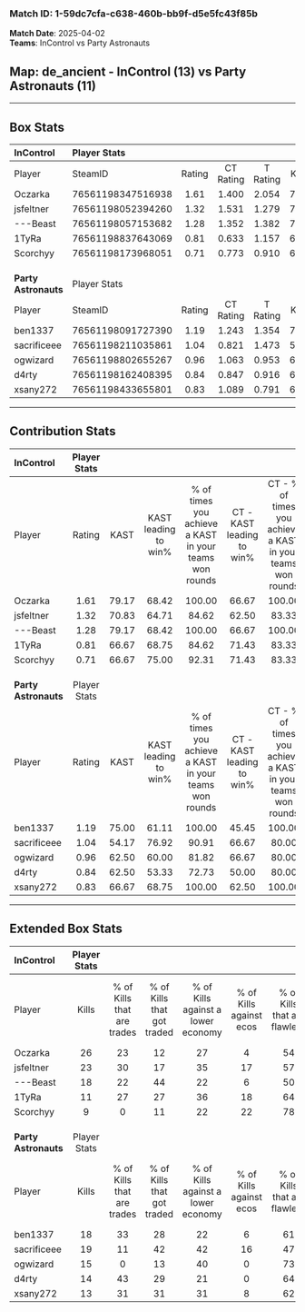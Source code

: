 ### Match ID: 1-59dc7cfa-c638-460b-bb9f-d5e5fc43f85b  
**Match Date**: 2025-04-02  
**Teams**: InControl vs Party Astronauts  

## **Map**: de_ancient - InControl (13) vs Party Astronauts (11)  
---  

## Box Stats  

| **InControl**        | Player Stats      |        |           |          |       |       |       |         |        |      |     |
| :- | :- | :-: | :-: | :-: | :-: | :-: | :-: | :-: | :-: | :-: | :-: |
| Player               | SteamID           | Rating | CT Rating | T Rating | KAST  |  ADR  | Kills | Assists | Deaths | K/D  | HS% |
| Oczarka              | 76561198347516938 |  1.61  |   1.400   |  2.054   | 79.17 | 108.4 |  26   |    6    |   15   | 1.73 | 61  |
| jsfeltner            | 76561198052394260 |  1.32  |   1.531   |  1.279   | 70.83 | 88.2  |  23   |    1    |   17   | 1.35 | 30  |
| ---Beast             | 76561198057153682 |  1.28  |   1.352   |  1.382   | 79.17 | 100.5 |  18   |   11    |   17   | 1.06 | 55  |
| 1TyRa                | 76561198837643069 |  0.81  |   0.633   |  1.157   | 66.67 | 58.5  |  11   |    7    |   16   | 0.69 | 63  |
| Scorchyy             | 76561198173968051 |  0.71  |   0.773   |  0.910   | 66.67 | 43.3  |   9   |    2    |   14   | 0.64 | 11  |
|                      |                   |        |           |          |       |       |       |         |        |      |     |
|                      |                   |        |           |          |       |       |       |         |        |      |     |
|                      |                   |        |           |          |       |       |       |         |        |      |     |
| **Party Astronauts** | Player Stats      |        |           |          |       |       |       |         |        |      |     |
| Player               | SteamID           | Rating | CT Rating | T Rating | KAST  |  ADR  | Kills | Assists | Deaths | K/D  | HS% |
| ben1337              | 76561198091727390 |  1.19  |   1.243   |  1.354   | 75.00 | 86.7  |  18   |    7    |   17   | 1.06 | 61  |
| sacrificeee          | 76561198211035861 |  1.04  |   0.821   |  1.473   | 54.17 | 86.8  |  19   |    4    |   18   | 1.06 | 47  |
| ogwizard             | 76561198802655267 |  0.96  |   1.063   |  0.953   | 62.50 | 72.5  |  15   |    7    |   16   | 0.94 | 53  |
| d4rty                | 76561198162408395 |  0.84  |   0.847   |  0.916   | 62.50 | 62.9  |  14   |    3    |   18   | 0.78 | 42  |
| xsany272             | 76561198433655801 |  0.83  |   1.089   |  0.791   | 66.67 | 60.8  |  13   |    4    |   18   | 0.72 | 84  |
---  

## Contribution Stats  

| **InControl**        | Player Stats |       |                      |                                                        |                           |                                                             |                          |                                                            |
| :- | :-: | :-: | :-: | :-: | :-: | :-: | :-: | :-: |
| Player               |    Rating    | KAST  | KAST leading to win% | % of times you achieve a KAST in your teams won rounds | CT - KAST leading to win% | CT - % of times you achieve a KAST in your teams won rounds | T - KAST leading to win% | T - % of times you achieve a KAST in your teams won rounds |
| Oczarka              |     1.61     | 79.17 |        68.42         |                         100.00                         |           66.67           |                           100.00                            |          70.00           |                           100.00                           |
| jsfeltner            |     1.32     | 70.83 |        64.71         |                         84.62                          |           62.50           |                            83.33                            |          66.67           |                           85.71                            |
| ---Beast             |     1.28     | 79.17 |        68.42         |                         100.00                         |           66.67           |                           100.00                            |          70.00           |                           100.00                           |
| 1TyRa                |     0.81     | 66.67 |        68.75         |                         84.62                          |           71.43           |                            83.33                            |          66.67           |                           85.71                            |
| Scorchyy             |     0.71     | 66.67 |        75.00         |                         92.31                          |           71.43           |                            83.33                            |          77.78           |                           100.00                           |
|                      |              |       |                      |                                                        |                           |                                                             |                          |                                                            |
|                      |              |       |                      |                                                        |                           |                                                             |                          |                                                            |
|                      |              |       |                      |                                                        |                           |                                                             |                          |                                                            |
| **Party Astronauts** | Player Stats |       |                      |                                                        |                           |                                                             |                          |                                                            |
| Player               |    Rating    | KAST  | KAST leading to win% | % of times you achieve a KAST in your teams won rounds | CT - KAST leading to win% | CT - % of times you achieve a KAST in your teams won rounds | T - KAST leading to win% | T - % of times you achieve a KAST in your teams won rounds |
| ben1337              |     1.19     | 75.00 |        61.11         |                         100.00                         |           45.45           |                           100.00                            |          85.71           |                           100.00                           |
| sacrificeee          |     1.04     | 54.17 |        76.92         |                         90.91                          |           66.67           |                            80.00                            |          85.71           |                           100.00                           |
| ogwizard             |     0.96     | 62.50 |        60.00         |                         81.82                          |           66.67           |                            80.00                            |          55.56           |                           83.33                            |
| d4rty                |     0.84     | 62.50 |        53.33         |                         72.73                          |           50.00           |                            80.00                            |          57.14           |                           66.67                            |
| xsany272             |     0.83     | 66.67 |        68.75         |                         100.00                         |           62.50           |                           100.00                            |          75.00           |                           100.00                           |
---  

## Extended Box Stats  

| **InControl**        | Player Stats |                            |                            |                                    |                         |                              |                                 |        |                             |                                     |                          |                               |                            |
| :- | :-: | :-: | :-: | :-: | :-: | :-: | :-: | :-: | :-: | :-: | :-: | :-: | :-: |
| Player               |    Kills     | % of Kills that are trades | % of Kills that got traded | % of Kills against a lower economy | % of Kills against ecos | % of Kills that are flawless | % of Kills that are close duels | Deaths | % of Deaths that get traded | % of Deaths against a lower economy | % of Deaths against ecos | % of Deaths that are flawless | % of Deaths that are close |
| Oczarka              |      26      |             23             |             12             |                 27                 |            4            |              54              |                0                |   15   |             33              |                 13                  |            0             |              47               |             7              |
| jsfeltner            |      23      |             30             |             17             |                 35                 |           17            |              57              |                9                |   17   |             24              |                  6                  |            6             |              59               |             0              |
| ---Beast             |      18      |             22             |             44             |                 22                 |            6            |              50              |               17                |   17   |             24              |                 12                  |            0             |              47               |             6              |
| 1TyRa                |      11      |             27             |             27             |                 36                 |           18            |              64              |                9                |   16   |             25              |                  0                  |            0             |              69               |             6              |
| Scorchyy             |      9       |             0              |             11             |                 22                 |           22            |              78              |               11                |   14   |             43              |                  0                  |            0             |              86               |             0              |
|                      |              |                            |                            |                                    |                         |                              |                                 |        |                             |                                     |                          |                               |                            |
|                      |              |                            |                            |                                    |                         |                              |                                 |        |                             |                                     |                          |                               |                            |
|                      |              |                            |                            |                                    |                         |                              |                                 |        |                             |                                     |                          |                               |                            |
| **Party Astronauts** | Player Stats |                            |                            |                                    |                         |                              |                                 |        |                             |                                     |                          |                               |                            |
| Player               |    Kills     | % of Kills that are trades | % of Kills that got traded | % of Kills against a lower economy | % of Kills against ecos | % of Kills that are flawless | % of Kills that are close duels | Deaths | % of Deaths that get traded | % of Deaths against a lower economy | % of Deaths against ecos | % of Deaths that are flawless | % of Deaths that are close |
| ben1337              |      18      |             33             |             28             |                 22                 |            6            |              61              |                6                |   17   |             29              |                  6                  |            0             |              59               |             6              |
| sacrificeee          |      19      |             11             |             42             |                 42                 |           16            |              47              |                5                |   18   |             28              |                 11                  |            0             |              61               |             11             |
| ogwizard             |      15      |             0              |             13             |                 40                 |            0            |              73              |                0                |   16   |             13              |                 13                  |            6             |              75               |             6              |
| d4rty                |      14      |             43             |             29             |                 21                 |            0            |              64              |                0                |   18   |             11              |                 11                  |            6             |              39               |             11             |
| xsany272             |      13      |             31             |             31             |                 31                 |            8            |              62              |                8                |   18   |             28              |                 11                  |            0             |              56               |             6              |
